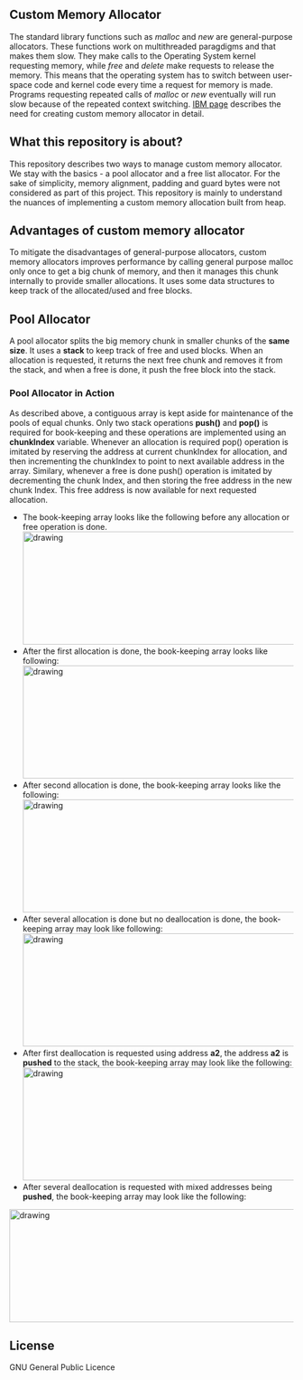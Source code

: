 ## Custom Memory Allocator

The standard library functions such as *malloc* and *new* are general-purpose allocators. These functions work on multithreaded paragdigms and that makes them slow. They make calls to the Operating System kernel requesting memory, while *free* and *delete* make requests to release the memory. This means that the operating system has to switch between user-space code and kernel code every time a request for memory is made. Programs requesting repeated calls of *malloc* or *new* eventually will run slow because of the repeated context switching. [IBM page] describes the need for creating custom memory allocator in detail.

## What this repository is about?

This repository describes two ways to manage custom memory allocator. We stay with the basics - a pool allocator and a free list allocator. For the sake of simplicity, memory alignment, padding and guard bytes were not considered as part of this project. This repository is mainly to understand the nuances of implementing a custom memory allocation built from heap. 

## Advantages of custom memory allocator

To mitigate the disadvantages of general-purpose allocators, custom memory allocators improves performance by calling general purpose malloc only once to get a big chunk of memory, and then it manages this chunk internally to provide smaller allocations. It uses some data structures to keep track of the allocated/used and free blocks.

## Pool Allocator

A pool allocator splits the big memory chunk in smaller chunks of the **same size**. It uses a **stack** to keep track of free and used blocks. When an allocation is requested, it returns the next free chunk and removes it from the stack, and when a free is done, it push the free block into the stack.


### Pool Allocator in Action

As described above, a contiguous array is kept aside for maintenance of the pools of equal chunks. Only two stack operations **push()** and **pop()** is required for book-keeping and these operations are implemented using an **chunkIndex** variable. Whenever an allocation is required pop() operation is imitated by reserving the address at current chunkIndex for allocation, and then incrementing the chunkIndex to point to next available address in the array. Similary, whenever a free is done push() operation is imitated by decrementing the chunk Index, and then storing the free address in the new chunk Index. This free address is now available for next requested allocation.

* The book-keeping array looks like the following before any allocation or free operation is done.
  <img src="https://user-images.githubusercontent.com/4752422/120123798-042d0a00-c17f-11eb-8393-9b3be04e36c4.png" alt="drawing" width="600" height="200"/>
* After the first allocation is done, the book-keeping array looks like following:
  <img src="https://user-images.githubusercontent.com/4752422/120123876-6554dd80-c17f-11eb-9db7-701c001cddb5.png" alt="drawing" width="600" height="200"/>
* After second allocation is done, the book-keeping array looks like the following:                                                                                            
  <img src="https://user-images.githubusercontent.com/4752422/120123910-9503e580-c17f-11eb-80c9-fc752de0e8e0.png" alt="drawing" width="600" height="200"/>
* After several allocation is done but no deallocation is done, the book-keeping array may look like following:                                                                  
  <img src="https://user-images.githubusercontent.com/4752422/120123958-ca103800-c17f-11eb-976e-455a99bb9cf7.png" alt="drawing" width="600" height="200"/>
* After first deallocation is requested using address **a2**, the address **a2** is **pushed** to the stack, the book-keeping array may look like the following:                     
  <img src="https://user-images.githubusercontent.com/4752422/120124000-faf06d00-c17f-11eb-8121-1cd0cc4528e7.png" alt="drawing" width="600" height="200"/>
* After several deallocation is requested with mixed addresses being **pushed**, the book-keeping array may look like the following:
<img src="https://user-images.githubusercontent.com/4752422/120124042-2a9f7500-c180-11eb-8694-4b242bc21811.png" alt="drawing" width="600" height="200"/>

License
----

GNU General Public Licence


[IBM page]: <https://developer.ibm.com/technologies/systems/tutorials/au-memorymanager/>
